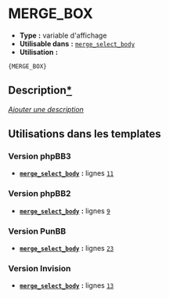 # MERGE_BOX
* __Type__ __:__ variable d'affichage
* __Utilisable dans__ __:__ [`merge_select_body`](../tpl/merge_select_body.md#readme)
* __Utilisation__ __:__

```smarty
{MERGE_BOX}
```

## Description[*](https://fa-tvars.appspot.com/var/MERGE_BOX)
[*Ajouter une description*](https://fa-tvars.appspot.com/var/MERGE_BOX)

## Utilisations dans les templates

### Version phpBB3
* __[`merge_select_body`](../tpl/merge_select_body.md#readme)__ __:__ lignes [`11`](../src/prosilver/merge_select_body.tpl#L11)

### Version phpBB2
* __[`merge_select_body`](../tpl/merge_select_body.md#readme)__ __:__ lignes [`9`](../src/subsilver/merge_select_body.tpl#L9)

### Version PunBB
* __[`merge_select_body`](../tpl/merge_select_body.md#readme)__ __:__ lignes [`23`](../src/punbb/merge_select_body.tpl#L23)

### Version Invision
* __[`merge_select_body`](../tpl/merge_select_body.md#readme)__ __:__ lignes [`13`](../src/invision/merge_select_body.tpl#L13)

